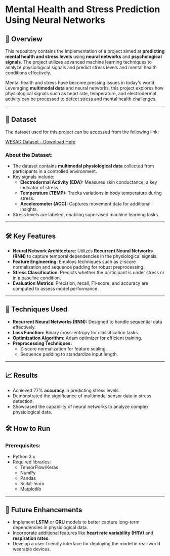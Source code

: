 
# Mental Health and Stress Prediction Using Neural Networks

## 📖 Overview

This repository contains the implementation of a project aimed at **predicting mental health and stress levels** using **neural networks** and **psychological signals**. The project utilizes advanced machine learning techniques to analyze physiological signals and predict stress levels and mental health conditions effectively. 

Mental health and stress have become pressing issues in today's world. Leveraging **multimodal data** and neural networks, this project explores how physiological signals such as heart rate, temperature, and electrodermal activity can be processed to detect stress and mental health challenges.

---

## 📂 Dataset

The dataset used for this project can be accessed from the following link:

[WESAD Dataset - Download Here](https://drive.google.com/file/d/1c8nsz6pcf4Jp-9Q13VRV2FbWp67TxBHj/view?usp=drive_link)

### **About the Dataset:**
- The dataset contains **multimodal physiological data** collected from participants in a controlled environment.
- Key signals include:
  - **Electrodermal Activity (EDA):** Measures skin conductance, a key indicator of stress.
  - **Temperature (TEMP):** Tracks variations in body temperature during stress.
  - **Accelerometer (ACC):** Captures movement data for additional insights.
- Stress levels are labeled, enabling supervised machine learning tasks.

---

## 🛠️ Key Features
- **Neural Network Architecture**: Utilizes **Recurrent Neural Networks (RNN)** to capture temporal dependencies in the physiological signals.
- **Feature Engineering**: Employs techniques such as z-score normalization and sequence padding for robust preprocessing.
- **Stress Classification**: Predicts whether the participant is under stress or in a baseline condition.
- **Evaluation Metrics**: Precision, recall, F1-score, and accuracy are computed to assess model performance.

---

## 🧠 Techniques Used
- **Recurrent Neural Networks (RNN):** Designed to handle sequential data effectively.
- **Loss Function:** Binary cross-entropy for classification tasks.
- **Optimization Algorithm:** Adam optimizer for efficient training.
- **Preprocessing Techniques:**
  - Z-score normalization for feature scaling.
  - Sequence padding to standardize input length.

---

## 📈 Results
- Achieved 77% **accuracy** in predicting stress levels.
- Demonstrated the significance of multimodal sensor data in stress detection.
- Showcased the capability of neural networks to analyze complex physiological data.


## 🛠️ How to Run

### Prerequisites:
- Python 3.x
- Required libraries:
  - TensorFlow/Keras
  - NumPy
  - Pandas
  - Scikit-learn
  - Matplotlib


---

## 🌟 Future Enhancements
- Implement **LSTM** or **GRU** models to better capture long-term dependencies in physiological data.
- Incorporate additional features like **heart rate variability (HRV)** and **respiration rates**.
- Develop a user-friendly interface for deploying the model in real-world wearable devices.


